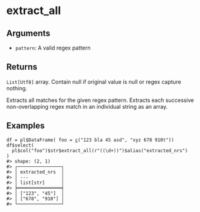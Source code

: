 # extract_all

## Arguments

- `pattern`: A valid regex pattern

## Returns

`List[Utf8]` array. Contain null if original value is null or regex capture nothing.

Extracts all matches for the given regex pattern. Extracts each successive non-overlapping regex match in an individual string as an array.

## Examples

<pre class='r-example'><code><span class='r-in'><span><span class='va'>df</span> <span class='op'>=</span> <span class='va'>pl</span><span class='op'>$</span><span class='fu'>DataFrame</span><span class='op'>(</span> foo <span class='op'>=</span> <span class='fu'><a href='https://rdrr.io/r/base/c.html'>c</a></span><span class='op'>(</span><span class='st'>"123 bla 45 asd"</span>, <span class='st'>"xyz 678 910t"</span><span class='op'>)</span><span class='op'>)</span></span></span>
<span class='r-in'><span><span class='va'>df</span><span class='op'>$</span><span class='fu'>select</span><span class='op'>(</span></span></span>
<span class='r-in'><span>  <span class='va'>pl</span><span class='op'>$</span><span class='fu'>col</span><span class='op'>(</span><span class='st'>"foo"</span><span class='op'>)</span><span class='op'>$</span><span class='va'>str</span><span class='op'>$</span><span class='fu'>extract_all</span><span class='op'>(</span><span class='st'>r"((\d+))"</span><span class='op'>)</span><span class='op'>$</span><span class='fu'>alias</span><span class='op'>(</span><span class='st'>"extracted_nrs"</span><span class='op'>)</span></span></span>
<span class='r-in'><span><span class='op'>)</span></span></span>
<span class='r-out co'><span class='r-pr'>#&gt;</span> shape: (2, 1)</span>
<span class='r-out co'><span class='r-pr'>#&gt;</span> ┌────────────────┐</span>
<span class='r-out co'><span class='r-pr'>#&gt;</span> │ extracted_nrs  │</span>
<span class='r-out co'><span class='r-pr'>#&gt;</span> │ ---            │</span>
<span class='r-out co'><span class='r-pr'>#&gt;</span> │ list[str]      │</span>
<span class='r-out co'><span class='r-pr'>#&gt;</span> ╞════════════════╡</span>
<span class='r-out co'><span class='r-pr'>#&gt;</span> │ ["123", "45"]  │</span>
<span class='r-out co'><span class='r-pr'>#&gt;</span> │ ["678", "910"] │</span>
<span class='r-out co'><span class='r-pr'>#&gt;</span> └────────────────┘</span>
 </code></pre>